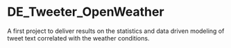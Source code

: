 # DE_Tweeter_OpenWeather
A first project to deliver results on the statistics and data driven modeling of tweet text correlated with the weather conditions.
